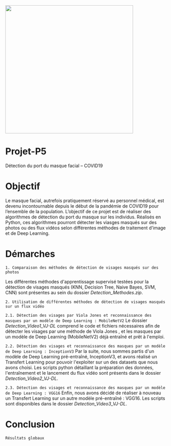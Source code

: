 <img align="middle" src="https://github.com/ClaireDel/Projet-P5/blob/main/images/CNN_Demo.gif" width=400 height=auto>



# Projet-P5
Détection du port du masque facial – COVID19

# Objectif 
Le masque facial, autrefois pratiquement réservé au personnel médical, est devenu incontournable depuis le début de la pandémie de COVID19 pour l’ensemble de la population.
L’objectif de ce projet est de réaliser des algorithmes de détection du port du masque sur les individus. Réalisés en Python, ces algorithmes pourront détecter les viasges masqués sur des photos ou des flux vidéos selon différentes méthodes de traitement d’image et de Deep Learning.

# Démarches
`1. Comparaison des méthodes de détection de visages masqués sur des photos`

Les différentes méthodes d'apprentissage supervisé testées pour la détection de visages masqués (KNN, Decision Tree, Naive Bayes, SVM, CNN) sont présentes au sein du dossier *Detection_Methodes.zip*. 

`2. Utilisation de différentes méthodes de détection de visages masqués sur un flux vidéo`

  `2.1. Détection des visages par Viola Jones et reconnaissance des masques par un modèle de Deep Learning : MobileNetV2`
Le dossier *Detection_Video1_VJ-DL* comprend le code et fichiers nécessaires afin de détecter les visages par une méthode de Viola Jones , et les masques par un modèle de Deep Learning (MobileNetV2) déjà entraîné et prêt à l'emploi.

  `2.2. Détection des visages et reconnaissance des masques par un modèle de Deep Learning : InceptionV3`
Par la suite, nous sommes partis d'un modèle de Deep Learning pré-entraîné, InceptionV3, et avons réalisé un Transfert Learning pour pouvoir l'exploiter sur un des datasets que nous avons choisi. Les scripts python détaillant la préparation des données, l'entraînement et le lancement du flux vidéo sont présents dans le dossier *Detection_Video2_VJ-DL*. 

  `2.3. Détection des visages et reconnaissance des masques par un modèle de Deep Learning : VGG16`
Enfin, nous avons décidé de réaliser à nouveau un Transfert Learning sur un autre modèle pré-entraîné : VGG16. Les scripts sont disponibles dans le dossier *Detection_Video3_VJ-DL*. 

# Conclusion 

`Résultats globaux`



